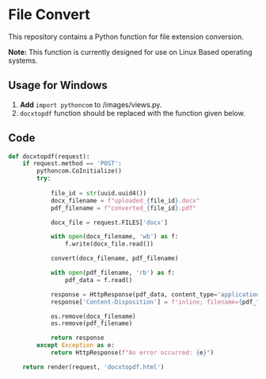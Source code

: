 # File Convert

This repository contains a Python function for file extension conversion.

**Note:** This function is currently designed for use on Linux Based operating systems.

## Usage for Windows

1. **Add** `import pythoncom` to /images/views.py.
2. `docxtopdf` function should be replaced with the function given below.
## Code

```python
def docxtopdf(request):
    if request.method == 'POST':
        pythoncom.CoInitialize()  
        try:
            
            file_id = str(uuid.uuid4())
            docx_filename = f"uploaded_{file_id}.docx" 
            pdf_filename = f"converted_{file_id}.pdf"

            docx_file = request.FILES['docx']

            with open(docx_filename, 'wb') as f:
                f.write(docx_file.read())

            convert(docx_filename, pdf_filename)  

            with open(pdf_filename, 'rb') as f:
                pdf_data = f.read()

            response = HttpResponse(pdf_data, content_type='application/pdf')
            response['Content-Disposition'] = f'inline; filename={pdf_filename}'

            os.remove(docx_filename)
            os.remove(pdf_filename)

            return response
        except Exception as e:
            return HttpResponse(f"An error occurred: {e}")

    return render(request, 'docxtopdf.html')

